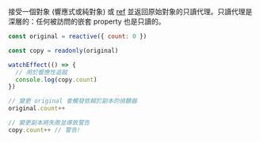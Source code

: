 接受一個對象 (響應式或純對象) 或 [ref](https://v3.cn.vuejs.org/api/refs-api.html#ref) 並返回原始對象的只讀代理。只讀代理是深層的：任何被訪問的嵌套 property 也是只讀的。

```js
const original = reactive({ count: 0 })

const copy = readonly(original)

watchEffect(() => {
  // 用於響應性追蹤
  console.log(copy.count)
})

// 變更 original 會觸發依賴於副本的偵聽器
original.count++

// 變更副本將失敗並導致警告
copy.count++ // 警告!
```